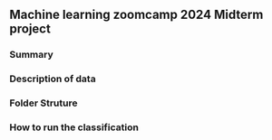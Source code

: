 ## Machine learning zoomcamp 2024 Midterm project

### Summary

### Description of data

### Folder Struture

### How to run the classification

